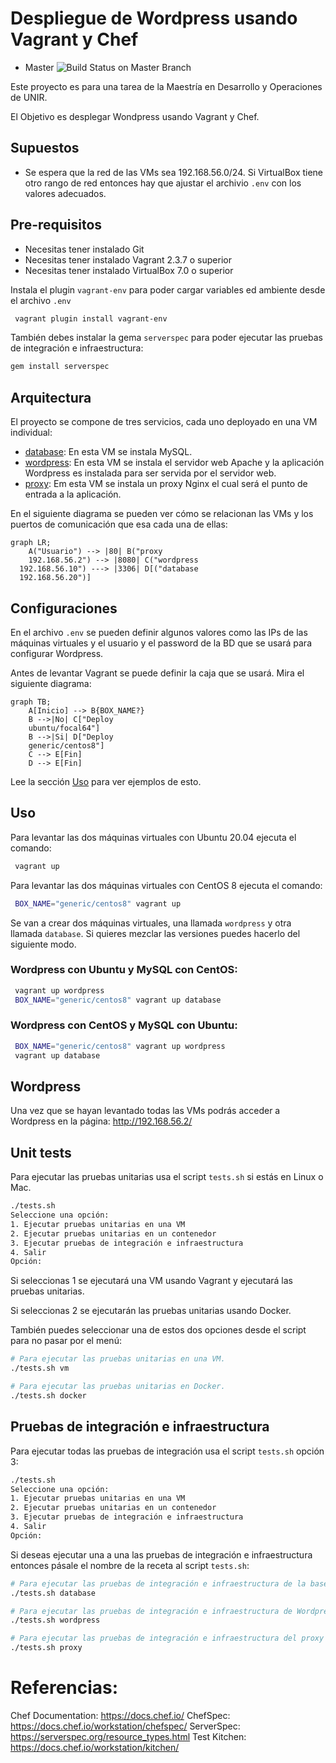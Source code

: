# Despliegue de Wordpress usando Vagrant y Chef

- Master ![Build Status on Master Branch](https://github.com/cppmx/wordpress_chef/actions/workflows/ci.yaml/badge.svg)

Este proyecto es para una tarea de la Maestría en Desarrollo y Operaciones de UNIR.

El Objetivo es desplegar Wondpress usando Vagrant y Chef.

## Supuestos

- Se espera que la red de las VMs sea 192.168.56.0/24. Si VirtualBox tiene otro rango de red entonces hay que ajustar el archivio `.env` con los valores adecuados.

## Pre-requisitos

- Necesitas tener instalado Git
- Necesitas tener instalado Vagrant 2.3.7 o superior
- Necesitas tener instalado VirtualBox 7.0 o superior

Instala el plugin `vagrant-env` para poder cargar variables ed ambiente desde el archivo `.env`

```bash
 vagrant plugin install vagrant-env
```

También debes instalar la gema `serverspec` para poder ejecutar las pruebas de integración e infraestructura:

```bash
gem install serverspec
```

## Arquitectura

El proyecto se compone de tres servicios, cada uno deployado en una VM individual:

- [database](cookbooks/database/README.md): En esta VM se instala MySQL.
- [wordpress](cookbooks/wordpress/README.md): En esta VM se instala el servidor web Apache y la aplicación Wordpress es instalada para ser servida por el servidor web.
- [proxy](cookbooks/proxy/README.md): Em esta VM se instala un proxy Nginx el cual será el punto de entrada a la aplicación.

En el siguiente diagrama se pueden ver cómo se relacionan las VMs y los puertos de comunicación que esa cada una de ellas:

```mermaid
graph LR;
    A("Usuario") --> |80| B("proxy
    192.168.56.2") --> |8080| C("wordpress
  192.168.56.10") ---> |3306| D[("database
  192.168.56.20")]
```

## Configuraciones

En el archivo `.env` se pueden definir algunos valores como las IPs de las máquinas virtuales y el usuario y el password de la BD que se usará para configurar Wordpress.

Antes de levantar Vagrant se puede definir la caja que se usará. Mira el siguiente diagrama:

```mermaid
graph TB;
    A[Inicio] --> B{BOX_NAME?}
    B -->|No| C["Deploy
    ubuntu/focal64"]
    B -->|Si| D["Deploy
    generic/centos8"]
    C --> E[Fin]
    D --> E[Fin]
```

Lee la sección [Uso](#uso) para ver ejemplos de esto.

## Uso

Para levantar las dos máquinas virtuales con Ubuntu 20.04 ejecuta el comando:

```bash
 vagrant up
```

Para levantar las dos máquinas virtuales con CentOS 8 ejecuta el comando:

```bash
 BOX_NAME="generic/centos8" vagrant up
```

Se van a crear dos máquinas virtuales, una llamada `wordpress` y otra llamada `database`.
Si quieres mezclar las versiones puedes hacerlo del siguiente modo.

### Wordpress con Ubuntu y MySQL con CentOS:

```bash
 vagrant up wordpress
 BOX_NAME="generic/centos8" vagrant up database
```

### Wordpress con CentOS y MySQL con Ubuntu:

```bash
 BOX_NAME="generic/centos8" vagrant up wordpress
 vagrant up database
```

## Wordpress

Una vez que se hayan levantado todas las VMs podrás acceder a Wordpress en la página: http://192.168.56.2/


## Unit tests

Para ejecutar las pruebas unitarias usa el script `tests.sh` si estás en Linux o Mac.

```bash
./tests.sh
Seleccione una opción:
1. Ejecutar pruebas unitarias en una VM
2. Ejecutar pruebas unitarias en un contenedor
3. Ejecutar pruebas de integración e infraestructura
4. Salir
Opción: 
```

Si seleccionas 1 se ejecutará una VM usando Vagrant y ejecutará las pruebas unitarias.

Si seleccionas 2 se ejecutarán las pruebas unitarias usando Docker.

También puedes seleccionar una de estos dos opciones desde el script para no pasar por el menú:

```bash
# Para ejecutar las pruebas unitarias en una VM.
./tests.sh vm

# Para ejecutar las pruebas unitarias en Docker.
./tests.sh docker
```

## Pruebas de integración e infraestructura

Para ejecutar todas las pruebas de integración usa el script `tests.sh` opción 3:

```bash
./tests.sh
Seleccione una opción:
1. Ejecutar pruebas unitarias en una VM
2. Ejecutar pruebas unitarias en un contenedor
3. Ejecutar pruebas de integración e infraestructura
4. Salir
Opción: 
```

Si deseas ejecutar una a una las pruebas de integración e infraestructura entonces pásale el nombre de la receta al script `tests.sh`:

```bash
# Para ejecutar las pruebas de integración e infraestructura de la base de datos
./tests.sh database

# Para ejecutar las pruebas de integración e infraestructura de Wordpress
./tests.sh wordpress

# Para ejecutar las pruebas de integración e infraestructura del proxy
./tests.sh proxy
```

# Referencias:

Chef Documentation: https://docs.chef.io/
ChefSpec: https://docs.chef.io/workstation/chefspec/
ServerSpec: https://serverspec.org/resource_types.html
Test Kitchen: https://docs.chef.io/workstation/kitchen/
